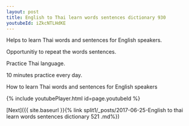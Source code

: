 ```yaml
---
layout: post
title: English to Thai learn words sentences dictionary 930 
youtubeId: iZkcNTLHdKE
---
```

 
 
Helps to learn Thai words and sentences for English speakers.

Opportunitiy to repeat the words sentences. 

Practice Thai language. 
 
10 minutes practice every day. 
 
How to learn Thai words and sentences for English speakers 
 
{% include youtubePlayer.html id=page.youtubeId %}
 
 
[Next]({{ site.baseurl }}{% link  split1/_posts/2017-06-25-English to thai learn words sentences dictionary 521 .md%})
 
